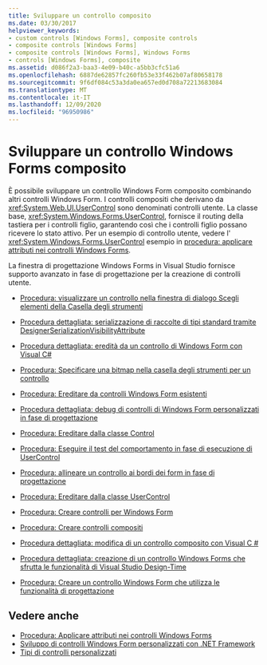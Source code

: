 ```yaml
---
title: Sviluppare un controllo composito
ms.date: 03/30/2017
helpviewer_keywords:
- custom controls [Windows Forms], composite controls
- composite controls [Windows Forms]
- composite controls [Windows Forms], Windows Forms
- controls [Windows Forms], composite
ms.assetid: d086f2a3-baa3-4e09-b40c-a5bb3cfc51a6
ms.openlocfilehash: 6887de62857fc260fb53e33f462b07af80658178
ms.sourcegitcommit: 9f6df084c53a3da0ea657ed0d708a72213683084
ms.translationtype: MT
ms.contentlocale: it-IT
ms.lasthandoff: 12/09/2020
ms.locfileid: "96950986"
---
```

# <a name="develop-a-composite-windows-forms-control"></a>Sviluppare un controllo Windows Forms composito

È possibile sviluppare un controllo Windows Form composito combinando altri controlli Windows Form. I controlli compositi che derivano da <xref:System.Web.UI.UserControl> sono denominati controlli utente. La classe base, <xref:System.Windows.Forms.UserControl>, fornisce il routing della tastiera per i controlli figlio, garantendo così che i controlli figlio possano ricevere lo stato attivo. Per un esempio di controllo utente, vedere l' <xref:System.Windows.Forms.UserControl> esempio in [procedura: applicare attributi nei controlli Windows Forms](how-to-apply-attributes-in-windows-forms-controls.md).

La finestra di progettazione Windows Forms in Visual Studio fornisce supporto avanzato in fase di progettazione per la creazione di controlli utente.

- [Procedura: visualizzare un controllo nella finestra di dialogo Scegli elementi della Casella degli strumenti](how-to-display-a-control-in-the-choose-toolbox-items-dialog-box.md)

- [Procedura dettagliata: serializzazione di raccolte di tipi standard tramite DesignerSerializationVisibilityAttribute](serializing-collections-designerserializationvisibilityattribute.md)

- [Procedura dettagliata: eredità da un controllo di Windows Form con Visual C#](walkthrough-inheriting-from-a-windows-forms-control-with-visual-csharp.md)

- [Procedura: Specificare una bitmap nella casella degli strumenti per un controllo](how-to-provide-a-toolbox-bitmap-for-a-control.md)

- [Procedura: Ereditare da controlli Windows Form esistenti](how-to-inherit-from-existing-windows-forms-controls.md)

- [Procedura dettagliata: debug di controlli di Windows Form personalizzati in fase di progettazione](walkthrough-debugging-custom-windows-forms-controls-at-design-time.md)

- [Procedura: Ereditare dalla classe Control](how-to-inherit-from-the-control-class.md)

- [Procedura: Eseguire il test del comportamento in fase di esecuzione di UserControl](how-to-test-the-run-time-behavior-of-a-usercontrol.md)

- [Procedura: allineare un controllo ai bordi dei form in fase di progettazione](how-to-align-a-control-to-the-edges-of-forms-at-design-time.md)

- [Procedura: Ereditare dalla classe UserControl](how-to-inherit-from-the-usercontrol-class.md)

- [Procedura: Creare controlli per Windows Form](how-to-author-controls-for-windows-forms.md)

- [Procedura: Creare controlli compositi](how-to-author-composite-controls.md)

- [Procedura dettagliata: modifica di un controllo composito con Visual C #](walkthrough-authoring-a-composite-control-with-visual-csharp.md)

- [Procedura dettagliata: creazione di un controllo Windows Forms che sfrutta le funzionalità di Visual Studio Design-Time](creating-a-wf-control-design-time-features.md)

- [Procedura: Creare un controllo Windows Form che utilizza le funzionalità di progettazione](/previous-versions/visualstudio/visual-studio-2013/307hck25(v=vs.120))

## <a name="see-also"></a>Vedere anche

- [Procedura: Applicare attributi nei controlli Windows Forms](how-to-apply-attributes-in-windows-forms-controls.md)
- [Sviluppo di controlli Windows Form personalizzati con .NET Framework](developing-custom-windows-forms-controls.md)
- [Tipi di controlli personalizzati](varieties-of-custom-controls.md)
